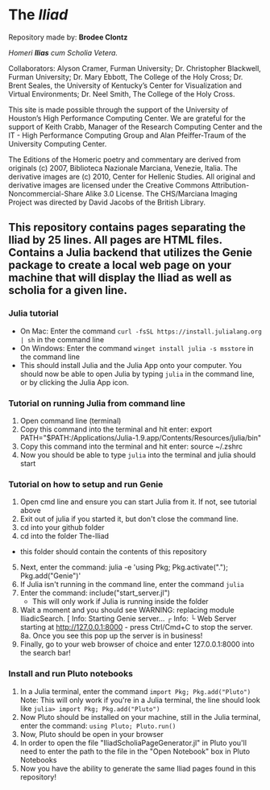 # The *Iliad*
Repository made by: **Brodee Clontz**

*Homeri **Ilias** cum Scholia Vetera.*

Collaborators: Alyson Cramer, Furman University; Dr. Christopher Blackwell, Furman University; Dr. Mary Ebbott, The College of the Holy Cross; Dr. Brent Seales, the University of Kentucky’s Center for Visualization and Virtual Environments; Dr. Neel Smith, The College of the Holy Cross.

This site is made possible through the support of the University of Houston’s High Performance Computing Center. We are grateful for the support of Keith Crabb, Manager of the Research Computing Center and the IT - High Performance Computing Group and Alan Pfeiffer-Traum of the University Computing Center.

The Editions of the Homeric poetry and commentary are derived from originals (c) 2007, Biblioteca Nazionale Marciana, Venezie, Italia. The derivative images are (c) 2010, Center for Hellenic Studies. All original and derivative images are licensed under the Creative Commons Attribution-Noncommercial-Share Alike 3.0 License. The CHS/Marciana Imaging Project was directed by David Jacobs of the British Library.

## This repository contains pages separating the Iliad by 25 lines. All pages are HTML files. Contains a Julia backend that utilizes the Genie package to create a local web page on your machine that will display the Iliad as well as scholia for a given line.


### Julia tutorial
- On Mac: Enter the command `curl -fsSL https://install.julialang.org | sh` in the command line
- On Windows: Enter the command `winget install julia -s msstore` in the command line
- This should install Julia and the Julia App onto your computer. You should now be able to open Julia by typing `julia` in the command line, or by clicking the Julia App icon.

### Tutorial on running Julia from command line
1. Open command line (terminal)
2. Copy this command into the terminal and hit enter: export PATH="$PATH:/Applications/Julia-1.9.app/Contents/Resources/julia/bin"
3. Copy this command into the terminal and hit enter: source ~/.zshrc
4. Now you should be able to type `julia` into the terminal and julia should start


### Tutorial on how to setup and run Genie
1. Open cmd line and ensure you can start Julia from it. If not, see tutorial above
2. Exit out of julia if you started it, but don't close the command line.
3. cd into your github folder
4. cd into the folder The-Iliad
- this folder should contain the contents of this repository
5. Next, enter the command: julia -e 'using Pkg; Pkg.activate("."); Pkg.add("Genie")'
6. If Julia isn't running in the command line, enter the command `julia`
7. Enter the command: include("start_server.jl")
    - This will only work if Julia is running inside the folder
8. Wait a moment and you should see WARNING: replacing module IliadicSearch.
    [ Info: Starting Genie server...
    ┌ Info: 
    └ Web Server starting at http://127.0.0.1:8000 - press Ctrl/Cmd+C to stop the server.
8a. Once you see this pop up the server is in business!
9. Finally, go to your web browser of choice and enter 127.0.0.1:8000 into the search bar!


### Install and run Pluto notebooks
1. In a Julia terminal, enter the command `import Pkg; Pkg.add("Pluto")`
        Note: This will only work if you're in a Julia terminal, the line should look like `julia> import Pkg; Pkg.add("Pluto")`
2. Now Pluto should be installed on your machine, still in the Julia terminal, enter the command: `using Pluto; Pluto.run()`
3. Now, Pluto should be open in your browser
4. In order to open the file "IliadScholiaPageGenerator.jl" in Pluto you'll need to enter the path to the file in the "Open Notebook" box in Pluto Notebooks
5. Now you have the ability to generate the same Iliad pages found in this repository!

